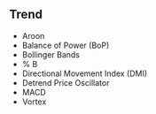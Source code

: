 ## Trend
* Aroon
* Balance of Power (BoP)
* Bollinger Bands
* % B
* Directional Movement Index (DMI)
* Detrend Price Oscillator
* MACD
* Vortex
